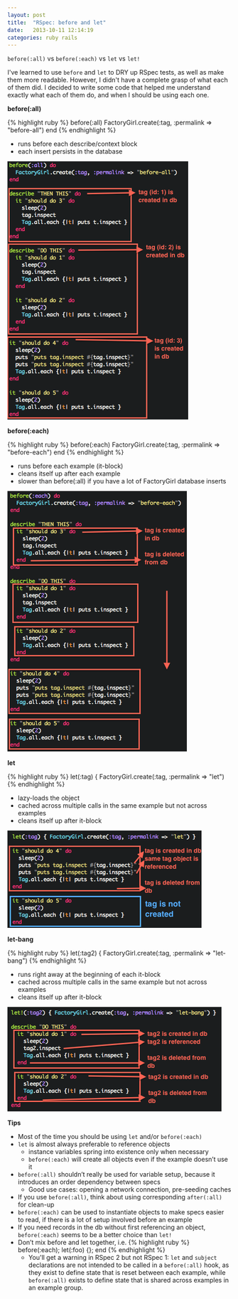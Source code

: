 ```yaml
---
layout: post
title:  "RSpec: before and let"
date:   2013-10-11 12:14:19
categories: ruby rails
---
```


`before(:all)` vs `before(:each)` vs `let` vs `let!`

I've learned to use `before` and `let` to DRY up RSpec tests, as well as make them more readable. However, I didn't have a complete grasp of what each of them did. I decided to write some code that helped me understand exactly what each of them do, and when I should be using each one.

**before(:all)**

{% highlight ruby %}
before(:all)
  FactoryGirl.create(:tag, :permalink => "before-all")
end
{% endhighlight %}

* runs before each describe/context block
* each insert persists in the database

![before-all code example](/assets/before-all.png)

**before(:each)**

{% highlight ruby %}
before(:each)
  FactoryGirl.create(:tag, :permalink => "before-each")
end
{% endhighlight %}

* runs before each example (it-block)
* cleans itself up after each example
* slower than before(:all) if you have a lot of FactoryGirl database inserts

![before-each code example](/assets/before-each.png)

**let**

{% highlight ruby %}
let(:tag) { FactoryGirl.create(:tag, :permalink => "let")
{% endhighlight %}

* lazy-loads the object
* cached across multiple calls in the same example but not across examples
* cleans itself up after it-block

![let code example](/assets/let.png)

**let-bang**

{% highlight ruby %}
let(:tag2) { FactoryGirl.create(:tag, :permalink => "let-bang")
{% endhighlight %}
* runs right away at the beginning of each it-block
* cached across multiple calls in the same example but not across examples
* cleans itself up after it-block

![let-bang code example](/assets/let-bang.png)

**Tips**

* Most of the time you should be using `let` and/or `before(:each)`
* `let` is almost always preferable to reference objects
    * instance variables spring into existence only when necessary
    * `before(:each)` will create all objects even if the example doesn’t use it
* `before(:all)` shouldn’t really be used for variable setup, because it introduces an order dependency between specs
    * Good use cases: opening a network connection, pre-seeding caches
* If you use `before(:all)`, think about using corresponding `after(:all)` for clean-up
* `before(:each)` can be used to instantiate objects to make specs easier to read, if there is a lot of setup involved before an example
* If you need records in the db without first referencing an object, `before(:each)` seems to be a better choice than `let!`
* Don’t mix before and let together, i.e. {% highlight ruby %} before(:each); let(:foo) {}; end {% endhighlight %}
    * You'll get a warning in RSpec 2 but not RSpec 1:
`let` and `subject` declarations are not intended to be called in a `before(:all)` hook, as they exist to define state that is reset between each example, while `before(:all)` exists to define state that is shared across examples in an example group.
